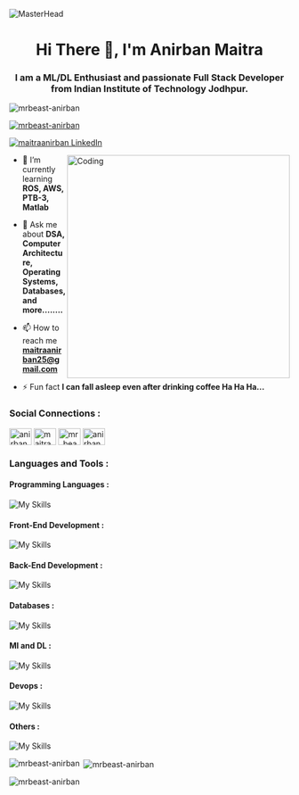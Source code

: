 ![MasterHead](https://camo.githubusercontent.com/4c3fd71b359cd5dfadc21247cde8f16ecbe5d41db8ac79ef28e3091ab02a8bef/68747470733a2f2f6d69722d73332d63646e2d63662e626568616e63652e6e65742f70726f6a6563745f6d6f64756c65732f6d61785f313230302f3831626234623136353638343031392e363430623630333864313333652e676966)

<h1 align="center">Hi There 👋, I'm Anirban Maitra</h1>
<h3 align="center">I am a ML/DL Enthusiast and passionate Full Stack Developer from Indian Institute of Technology Jodhpur.</h3>

<p align="left"> <img src="https://komarev.com/ghpvc/?username=mrbeast-anirban&label=Profile%20views&color=e65a35&style=flat" alt="mrbeast-anirban"/> </p>

<p align="left"> <a href="https://github.com/ryo-ma/github-profile-trophy"><img src="https://github-profile-trophy.vercel.app/?username=mrbeast-anirban&margin-w=15&theme=monokai&no-bg=true" alt="mrbeast-anirban" /></a> </p>

<p align="left"><a href="https://www.linkedin.com/in/maitraanirban" target="_blank"><img src="https://img.shields.io/badge/-Connect @ maitraanirban-blue?style=for-the-badge&logo=linkedin" alt="maitraanirban LinkedIn" /></a></p>

<img align="right" alt="Coding" width="400" left="200" src="https://cdn.dribbble.com/users/1162077/screenshots/3848914/programmer.gif">

- 🌱 I’m currently learning **ROS, AWS, PTB-3, Matlab**

- 💬 Ask me about **DSA, Computer Architecture, Operating Systems, Databases, and more........**

- 📫 How to reach me **maitraanirban25@gmail.com**

- ⚡ Fun fact **I can fall asleep even after drinking coffee Ha Ha Ha...**

<h3 align="left">Social Connections :</h3>
<p align="left">
<a href="https://twitter.com/anirbanmaitra11" target="blank"><img align="center" src="https://raw.githubusercontent.com/rahuldkjain/github-profile-readme-generator/master/src/images/icons/Social/twitter.svg" alt="anirbanmaitra11" height="30" width="40" /></a>
<a href="https://linkedin.com/in/maitraanirban" target="blank"><img align="center" src="https://raw.githubusercontent.com/rahuldkjain/github-profile-readme-generator/master/src/images/icons/Social/linked-in-alt.svg" alt="maitraanirban" height="30" width="40" /></a>
<a href="https://www.codechef.com/users/mr_beast_1999" target="blank"><img align="center" src="https://cdn.jsdelivr.net/npm/simple-icons@3.1.0/icons/codechef.svg" alt="mr_beast_1999" height="30" width="40" /></a>
<a href="https://www.leetcode.com/anirban_maitra" target="blank"><img align="center" src="https://raw.githubusercontent.com/rahuldkjain/github-profile-readme-generator/master/src/images/icons/Social/leet-code.svg" alt="anirban_maitra" height="30" width="40" /></a>
</p>


<h3 align="left">Languages and Tools :</h3>
<h4 align="left">Programming Languages :</h4>

![My Skills](https://skillicons.dev/icons?i=cpp,python,javascript,c)

<h4 align="left">Front-End Development :</h3>

![My Skills](https://skillicons.dev/icons?i=html,css,angular,bootstrap,react)

<h4 align="left">Back-End Development :</h4>

![My Skills](https://skillicons.dev/icons?i=nodejs,express,kafka)

<h4 align="left">Databases :</h3>

![My Skills](https://skillicons.dev/icons?i=mongodb,mysql)

<h4 align="left">Ml and DL :</h3>

![My Skills](https://skillicons.dev/icons?i=pytorch,tensorflow,opencv,sklearn)

<h4 align="left">Devops :</h4>

![My Skills](https://skillicons.dev/icons?i=aws,docker)

<h4 align="left">Others :</h4>

![My Skills](https://skillicons.dev/icons?i=git,linux)

<p><img align="left" src="https://github-readme-stats.vercel.app/api/top-langs?username=mrbeast-anirban&show_icons=true&locale=en&layout=compact" alt="mrbeast-anirban" /></p>

<p>&nbsp;<img align="center" src="https://github-readme-stats.vercel.app/api?username=mrbeast-anirban&show_icons=true&locale=en" alt="mrbeast-anirban" /></p>

<p><img align="center" src="https://github-readme-streak-stats.herokuapp.com/?user=mrbeast-anirban&" alt="mrbeast-anirban" /></p>
